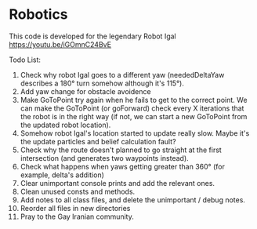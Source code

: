 # Robotics
This code is developed for the legendary Robot Igal
https://youtu.be/iGOmnC24BvE

Todo List:
  1. Check why robot Igal goes to a different yaw (neededDeltaYaw describes a 180° turn somehow although it's 115°).
  2. Add yaw change for obstacle avoidence
  3. Make GoToPoint try again when he fails to get to the correct point.
     We can make the GoToPoint (or goForward) check every X iterations that the robot is in the right way
     (if not, we can start a new GoToPoint from the updated robot location).
  4. Somehow robot Igal's location started to update really slow. Maybe it's the update particles and belief calculation fault?
  5. Check why the route doesn't planned to go straight at the first intersection (and generates two waypoints instead).
  6. Check what happens when yaws getting greater than 360° (for example, delta's addition)
  7. Clear unimportant console prints and add the relevant ones.
  8. Clean unused consts and methods.
  9. Add notes to all class files, and delete the unimportant / debug notes.
  10. Reorder all files in new directories
  11. Pray to the Gay Iranian community.
